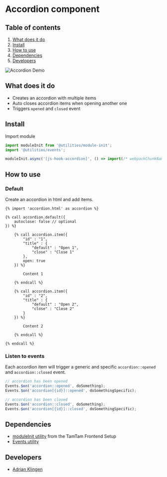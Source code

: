 
# Accordion component
## Table of contents
1. [What does it do](#markdown-header-what-does-it-do)
2. [Install](#markdown-header-install)
3. [How to use](#markdown-header-how-to-use)
4. [Dependencies](#markdown-header-dependencies)
5. [Developers](#markdown-header-developers)

![Accordion Demo](https://media.giphy.com/media/DAFNXViloWqVspasDJ/giphy.gif)

## What does it do
* Creates an accordion with multiple items
* Auto closes accordion items when opening another one
* Triggers `opened` and `closed` event

## Install
Import module
```javascript
import moduleInit from '@utilities/module-init';
import '@utilities/events';

moduleInit.async('[js-hook-accordion]', () => import(/* webpackChunkName: "Accordion" */'@components/accordion'));
```

## How to use

### Default

Create an accordion in html and add items.
```htmlmixed
{% import 'accordion.html' as accordion %}

{% call accordion.default({
    autoclose: false // optional
}) %}

    {% call accordion.item({
        "id" : "1",
        "title" : {
            "default" : "Open 1",
            "close" : "Close 1"
        },
        open: true
    }) %}

        Content 1

    {% endcall %}

    {% call accordion.item({
        "id" : "2",
        "title" : {
            "default" : "Open 2",
            "close" : "Close 2"
        }
    }) %}

        Content 2

    {% endcall %}

{% endcall %}

```

### Listen to events
Each accordion item will trigger a generic and specific `accordion::opened` and `accordion::closed` event.
```javascript
// accordion has been opened
Events.$on('accordion::opened', doSomething);
Events.$on('accordion[{id}]::opened', doSomethingSpecific);

// accordion has been closed
Events.$on('accordion::closed', doSomething);
Events.$on('accordion[{id}]::closed', doSomethingSpecific);
```

## Dependencies
* [moduleInit utility](https://bitbucket.org/tamtam-nl/tamtam-frontend-setup/src/master/source/utilities/module-init.js) from the TamTam Frontend Setup
* [Events utility](/utilities/events/)

## Developers
* [Adrian Klingen](mailto:adrian@tamtam.nl)
